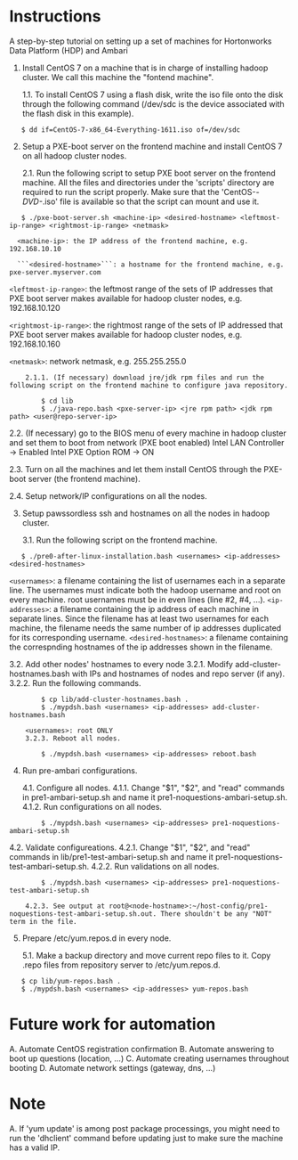 # Instructions
A step-by-step tutorial on setting up a set of machines for Hortonworks Data Platform (HDP) and Ambari 

1. Install CentOS 7 on a machine that is in charge of installing hadoop cluster. We call this machine the "fontend machine".

   1.1. To install CentOS 7 using a flash disk, write the iso file onto the disk through the following command (/dev/sdc is the device associated with the flash disk in this example).
```
   $ dd if=CentOS-7-x86_64-Everything-1611.iso of=/dev/sdc
```

2. Setup a PXE-boot server on the frontend machine and install CentOS 7 on all hadoop cluster nodes.

   2.1. Run the following script to setup PXE boot server on the frontend machine. All the files and directories under the 'scripts' directory are required to run the script properly. Make sure that the 'CentOS-*-DVD-*.iso' file is available so that the script can mount and use it.
```
   $ ./pxe-boot-server.sh <machine-ip> <desired-hostname> <leftmost-ip-range> <rightmost-ip-range> <netmask>
```
      <machine-ip>: the IP address of the frontend machine, e.g. 192.168.10.10

      ```<desired-hostname>```: a hostname for the frontend machine, e.g. pxe-server.myserver.com

   ```<leftmost-ip-range>```: the leftmost range of the sets of IP addresses that PXE boot server makes available for hadoop cluster nodes, e.g. 192.168.10.120

   ```<rightmost-ip-range>```: the rightmost range of the sets of IP addressed that PXE boot server makes available for hadoop cluster nodes, e.g. 192.168.10.160

   ```<netmask>```: network netmask, e.g. 255.255.255.0

        2.1.1. (If necessary) download jre/jdk rpm files and run the following script on the frontend machine to configure java repository.
```
        $ cd lib
        $ ./java-repo.bash <pxe-server-ip> <jre rpm path> <jdk rpm path> <user@repo-server-ip>
```

   2.2. (If necessary) go to the BIOS menu of every machine in hadoop cluster and set them to boot from network (PXE boot enabled)
   Intel LAN Controller -> Enabled
   Intel PXE Option ROM -> ON

   2.3. Turn on all the machines and let them install CentOS through the PXE-boot server (the frontend machine).

   2.4. Setup network/IP configurations on all the nodes.

3. Setup pawssordless ssh and hostnames on all the nodes in hadoop cluster.

   3.1. Run the following script on the frontend machine.
```
   $ ./pre0-after-linux-installation.bash <usernames> <ip-addresses> <desired-hostnames>
```
   ```<usernames>```: a filename containing the list of usernames each in a separate line. The usernames must indicate both the hadoop username and root on every machine. root usernames must be in even lines (line #2, #4, ...).
   ```<ip-addresses>```: a filename containing the ip address of each machine in separate lines. Since the <usernames> filename has at least two usernames for each machine, the <ip-addressess> filename needs the same number of ip addresses duplicated for its corresponding username.
   ```<desired-hostnames>```: a filename containing the correspnding hostnames of the ip addresses shown in the <ip-addresses> filename.
 
   3.2. Add other nodes' hostnames to every node
        3.2.1. Modify add-cluster-hostnames.bash with IPs and hostnames of nodes and repo server (if any).
        3.2.2. Run the following commands.
```
        $ cp lib/add-cluster-hostnames.bash .
        $ ./mypdsh.bash <usernames> <ip-addresses> add-cluster-hostnames.bash
```
        <usernames>: root ONLY
        3.2.3. Reboot all nodes.
```
        $ ./mypdsh.bash <usernames> <ip-addresses> reboot.bash
```

4. Run pre-ambari configurations.

   4.1. Configure all nodes.
        4.1.1. Change "$1", "$2", and "read" commands in pre1-ambari-setup.sh and name it pre1-noquestions-ambari-setup.sh.
        4.1.2. Run configurations on all nodes.
```
        $ ./mypdsh.bash <usernames> <ip-addresses> pre1-noquestions-ambari-setup.sh
```
   4.2. Validate configureations.
        4.2.1. Change "$1", "$2", and "read" commands in lib/pre1-test-ambari-setup.sh and name it pre1-noquestions-test-ambari-setup.sh.
        4.2.2. Run validations on all nodes.
```
        $ ./mypdsh.bash <usernames> <ip-addresses> pre1-noquestions-test-ambari-setup.sh
```
        4.2.3. See output at root@<node-hostname>:~/host-config/pre1-noquestions-test-ambari-setup.sh.out. There shouldn't be any "NOT" term in the file.

5. Prepare /etc/yum.repos.d in every node.

   5.1. Make a backup directory and move current repo files to it. Copy .repo files from repository server to /etc/yum.repos.d.
```
   $ cp lib/yum-repos.bash .
   $ ./mypdsh.bash <usernames> <ip-addresses> yum-repos.bash
```

# Future work for automation
A. Automate CentOS registration confirmation
B. Automate answering to boot up questions (location, ...)
C. Automate creating usernames throughout booting
D. Automate network settings (gateway, dns, ...)

# Note
A. If 'yum update' is among post package processings, you might need to run the 'dhclient' command before updating just to make sure the machine has a valid IP. 


